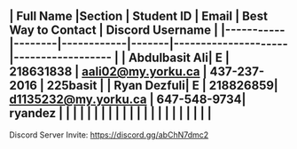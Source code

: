 | Full Name |Section | Student ID | Email | Best Way to Contact | Discord Username
|
|-----------|--------|------------|-------|---------------------|------------------
|
| Abdulbasit Ali| E | 218631838 | aali02@my.yorku.ca | 437-237-2016 | 225basit
|
| Ryan Dezfuli| E | 218826859| d1135232@my.yorku.ca | 647-548-9734| ryandez
|
| | | | | |
|
| | | | | |
|
| | | | | |
|
---

Discord Server Invite: https://discord.gg/abChN7dmc2
